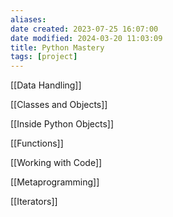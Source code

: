 ```yaml
---
aliases: 
date created: 2023-07-25 16:07:00
date modified: 2024-03-20 11:03:09
title: Python Mastery
tags: [project]
---
```



[[Data Handling]]

[[Classes and Objects]]

[[Inside Python Objects]]

[[Functions]]

[[Working with Code]]

[[Metaprogramming]]

[[Iterators]]